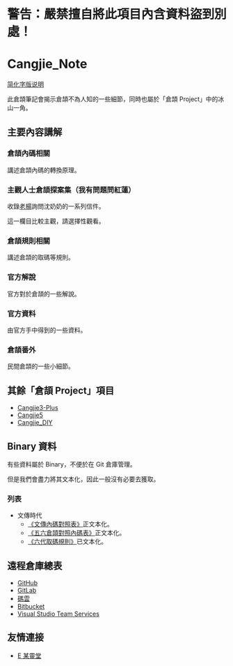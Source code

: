 # 警告：嚴禁擅自將此項目內含資料盜到別處！
# Cangjie_Note
[简化字版说明](https://github.com/mrhso/Cangjie_Note/blob/master/README-hans.md)

此倉頡筆記會揭示倉頡不為人知的一些細節，同時也屬於「倉頡 Project」中的冰山一角。

## 主要內容講解

### 倉頡內碼相關
講述倉頡內碼的轉換原理。

### 主觀人士倉頡探案集（我有問題問紅蓮）
收錄[老楊](https://github.com/Arthurmcarthur)詢問沈奶奶的一系列信件。

這一欄目比較主觀，請選擇性觀看。

### 倉頡規則相關
講述倉頡的取碼等規則。

### 官方解說
官方對於倉頡的一些解說。

### 官方資料
由官方手中得到的一些資料。

### 倉頡番外
民間倉頡的一些小細節。

## 其餘「倉頡 Project」項目
- [Cangjie3-Plus](https://github.com/Arthurmcarthur/Cangjie3-Plus)
- [Cangjie5](https://github.com/Jackchows/Cangjie5)
- [Cangjie_DIY](https://github.com/Jackchows/Cangjie_DIY)

## Binary 資料
有些資料屬於 Binary，不便於在 Git 倉庫管理。

但是我們會盡力將其文本化，因此一般沒有必要去獲取。

### 列表
- 文傳時代
    - [《文傳內碼對照表》](https://github.com/mrhso/Cangjie_Note/blob/master/%E5%AE%98%E6%96%B9%E8%B3%87%E6%96%99/%E6%96%87%E5%82%B3%E5%85%A7%E7%A2%BC%E5%B0%8D%E7%85%A7%E8%A1%A8.txt)正文本化。
    - [《五六倉頡對照內碼表》](https://github.com/mrhso/Cangjie_Note/blob/master/%E5%AE%98%E6%96%B9%E8%B3%87%E6%96%99/%E5%85%AD%E4%BB%A3%E5%85%A7%E7%A2%BC%E8%A1%A8%EF%BC%88%E9%99%84%2003%20%E4%BA%94%E4%BB%A3%EF%BC%89.txt)正文本化。
    - [《六代取碼規則》](https://github.com/mrhso/Cangjie_Note/blob/master/%E5%80%89%E9%A0%A1%E8%A6%8F%E5%89%87%E7%9B%B8%E9%97%9C/%E5%85%AD%E4%BB%A3%E9%83%A8%E5%88%86%E9%80%8F%E9%9C%B2%E7%9A%84%E8%A6%8F%E5%89%87.md)已文本化。

## 遠程倉庫總表
- [GitHub](https://github.com/mrhso/Cangjie_Note)
- [GitLab](https://gitlab.com/mrhso/Cangjie_Note)
- [碼雲](https://gitee.com/mrhso/Cangjie_Note)
- [Bitbucket](https://bitbucket.org/mrhso/cangjie_note)
- [Visual Studio Team Services](https://mrhso.visualstudio.com/Cangjie_Note)

## 友情連接
- [E 某靈堂](https://mrhso.github.io/IshisashiWebsite/%E5%8A%B2%E7%88%86%E6%B7%8B%E5%A0%82/Ejsoon/)
